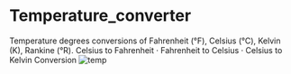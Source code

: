 # Temperature_converter
Temperature degrees conversions of Fahrenheit (°F), Celsius (°C), Kelvin (K), Rankine (°R). ‎Celsius to Fahrenheit · ‎Fahrenheit to Celsius · ‎Celsius to Kelvin Conversion
![temp](https://github.com/MSVISHNUTEJA/Temperature_converter/assets/130596321/731e72d8-a6b4-4aee-9a65-6b6fdc9c60f8)
